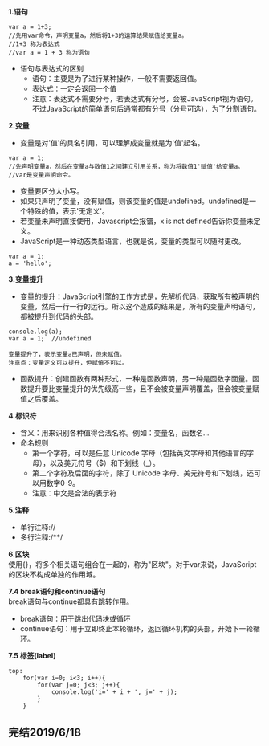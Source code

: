**1.语句**    
```
var a = 1+3;
//先用var命令，声明变量a，然后将1+3的运算结果赋值给变量a。
//1+3 称为表达式
//var a = 1 + 3 称为语句

```
+ 语句与表达式的区别
    - 语句：主要是为了进行某种操作，一般不需要返回值。
    - 表达式：一定会返回一个值
    - 注意：表达式不需要分号，若表达式有分号，会被JavaScript视为语句。不过JavaScript的简单语句后通常都有分号（分号可选），为了分割语句。

**2.变量**
+ 变量是对'值'的具名引用，可以理解成变量就是为'值'起名。
```
var a = 1;
//先声明变量a，然后在变量a与数值1之间建立引用关系，称为将数值1'赋值'给变量a。
//var是变量声明命令。
```
+ 变量要区分大小写。
+ 如果只声明了变量，没有赋值，则该变量的值是undefined。undefined是一个特殊的值，表示'无定义'。
+ 若变量未声明直接使用，Javascript会报错，x is not defined告诉你变量未定义。
+ JavaScript是一种动态类型语言，也就是说，变量的类型可以随时更改。
```
var a = 1;
a = 'hello';
```
**3.变量提升**   
+ 变量的提升：JavaScript引擎的工作方式是，先解析代码，获取所有被声明的变量，然后一行一行的运行。所以这个造成的结果是，所有的变量声明语句，都被提升到代码的头部。 
```
console.log(a);
var a = 1;  //undefined

变量提升了，表示变量a已声明，但未赋值。
注意点：变量定义可以提升，但赋值不可以。

```

+ 函数提升：创建函数有两种形式，一种是函数声明，另一种是函数字面量。函数提升要比变量提升的优先级高一些，且不会被变量声明覆盖，但会被变量赋值之后覆盖。

**4.标识符**
+ 含义：用来识别各种值得合法名称。例如：变量名，函数名…
+ 命名规则
    - 第一个字符，可以是任意 Unicode 字母（包括英文字母和其他语言的字母），以及美元符号（$）和下划线（_）。
    - 第二个字符及后面的字符，除了 Unicode 字母、美元符号和下划线，还可以用数字0-9。
    - 注意：中文是合法的表示符

**5.注释**
+ 单行注释://
+ 多行注释:/**/

**6.区块**   
使用{}，将多个相关语句组合在一起的，称为"区块"。对于var来说，JavaScript的区块不构成单独的作用域。

**7.4 break语句和continue语句**     
break语句与continue都具有跳转作用。
+ break语句：用于跳出代码块或循环
+ continue语句：用于立即终止本轮循环，返回循环机构的头部，开始下一轮循环。

**7.5 标签(label)**
```
top:
    for(var i=0; i<3; i++){
        for(var j=0; j<3; j++){
            console.log('i=' + i + ', j=' + j);
        }
    }
```

## 完结2019/6/18